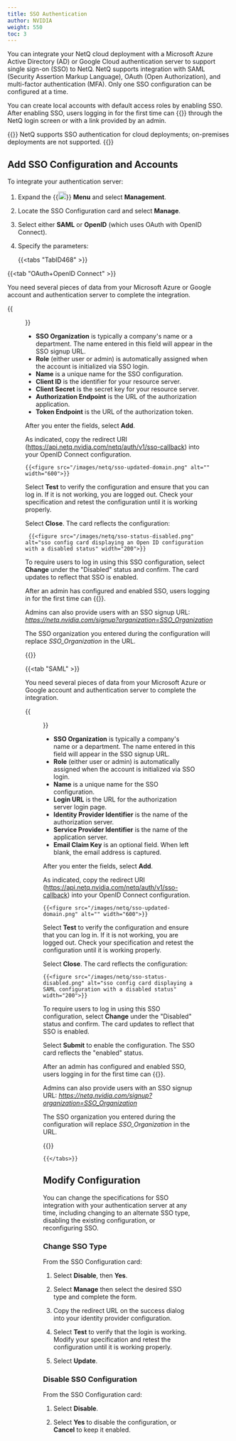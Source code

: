 ```yaml
---
title: SSO Authentication
author: NVIDIA
weight: 550
toc: 3
---
```


You can integrate your NetQ cloud deployment with a Microsoft Azure Active Directory (AD) or Google Cloud authentication server to support single sign-on (SSO) to NetQ. NetQ supports integration with SAML (Security Assertion Markup Language), OAuth (Open Authorization), and multi-factor authentication (MFA). Only one SSO configuration can be configured at a time.

You can create local accounts with default access roles by enabling SSO. After enabling SSO, users logging in for the first time can {{<link title="Access the NetQ UI" text="sign up for SSO">}} through the NetQ login screen or with a link provided by an admin.

{{<notice tip>}}
NetQ supports SSO authentication for cloud deployments; on-premises deployments are not supported. 
{{</notice>}}

## Add SSO Configuration and Accounts

To integrate your authentication server:

1. Expand the {{<img src="https://icons.cumulusnetworks.com/01-Interface-Essential/03-Menu/navigation-menu.svg" height="18" width="18" alt="Main Menu">}} **Menu** and select **Management**.

2. Locate the SSO Configuration card and select **Manage**.

3. Select either **SAML** or **OpenID** (which uses OAuth with OpenID Connect).

4. Specify the parameters:

    {{<tabs "TabID468" >}}

{{<tab "OAuth+OpenID Connect" >}}

You need several pieces of data from your Microsoft Azure or Google account and authentication server to complete the integration.

{{<figure src="/images/netq/add-sso-openid.png" alt="sso configuration card with open id configuration" width="600">}}

- **SSO Organization** is typically a company's name or a department. The name entered in this field will appear in the SSO signup URL.
- **Role** (either user or admin) is automatically assigned when the account is initialized via SSO login.
- **Name** is a unique name for the SSO configuration.
- **Client ID** is the identifier for your resource server.
- **Client Secret** is the secret key for your resource server.
- **Authorization Endpoint** is the URL of the authorization application.
- **Token Endpoint** is the URL of the authorization token.

After you enter the fields, select **Add**.

As indicated, copy the redirect URI (https://api.netq.nvidia.com/netq/auth/v1/sso-callback) into your OpenID Connect configuration.

    {{<figure src="/images/netq/sso-updated-domain.png" alt="" width="600">}}

  Select **Test** to verify the configuration and ensure that you can log in. If it is not working, you are logged out. Check your specification and retest the configuration until it is working properly.

Select **Close**. The card reflects the configuration:

     {{<figure src="/images/netq/sso-status-disabled.png" alt="sso config card displaying an Open ID configuration with a disabled status" width="200">}}

To require users to log in using this SSO configuration, select **Change** under the "Disabled" status and confirm. The card updates to reflect that SSO is enabled.

After an admin has configured and enabled SSO, users logging in for the first time can {{<link title="Access the NetQ UI" text="sign up for SSO">}}. 

Admins can also provide users with an SSO signup URL: *https://netq.nvidia.com/signup?organization=SSO_Organization*

The SSO organization you entered during the configuration will replace *SSO_Organization* in the URL.

{{</tab>}}

{{<tab "SAML" >}}

You need several pieces of data from your Microsoft Azure or Google account and authentication server to complete the integration.

{{<figure src="/images/netq/add-sso-saml.png" alt="sso configuration card with SAML configuration" width="600">}}

- **SSO Organization** is typically a company's name or a department. The name entered in this field will appear in the SSO signup URL.
- **Role** (either user or admin) is automatically assigned when the account is initialized via SSO login.
- **Name** is a unique name for the SSO configuration.
- **Login URL** is the URL for the authorization server login page.
- **Identity Provider Identifier** is the name of the authorization server.
- **Service Provider Identifier** is the name of the application server.
- **Email Claim Key** is an optional field. When left blank, the email address is captured.

After you enter the fields, select **Add**.

As indicated, copy the redirect URI (https://api.netq.nvidia.com/netq/auth/v1/sso-callback) into your OpenID Connect configuration.

    {{<figure src="/images/netq/sso-updated-domain.png" alt="" width="600">}}

Select **Test** to verify the configuration and ensure that you can log in. If it is not working, you are logged out. Check your specification and retest the configuration until it is working properly.

Select **Close**. The card reflects the configuration:

    {{<figure src="/images/netq/sso-status-disabled.png" alt="sso config card displaying a SAML configuration with a disabled status" width="200">}}

To require users to log in using this SSO configuration, select **Change** under the "Disabled" status and confirm. The card updates to reflect that SSO is enabled.

Select **Submit** to enable the configuration. The SSO card reflects the "enabled" status.

After an admin has configured and enabled SSO, users logging in for the first time can {{<link title="Access the NetQ UI" text="sign up for SSO">}}.

Admins can also provide users with an SSO signup URL: *https://netq.nvidia.com/signup?organization=SSO_Organization*

The SSO organization you entered during the configuration will replace *SSO_Organization* in the URL.

{{</tab>}}

    {{</tabs>}}

## Modify Configuration

You can change the specifications for SSO integration with your authentication server at any time, including changing to an alternate SSO type, disabling the existing configuration, or reconfiguring SSO. 

### Change SSO Type

From the SSO Configuration card:

1. Select **Disable**, then **Yes**.

2. Select **Manage** then select the desired SSO type and complete the form.

3. Copy the redirect URL on the success dialog into your identity provider configuration.

4. Select **Test** to verify that the login is working. Modify your specification and retest the configuration until it is working properly.

5. Select **Update**.

### Disable SSO Configuration

From the SSO Configuration card:

1. Select **Disable**.

2. Select **Yes** to disable the configuration, or **Cancel** to keep it enabled.